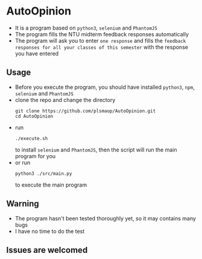 # AutoOpinion
* It is a program based on `python3`, `selenium` and `PhantomJS`
* The program fills the NTU midterm feedback responses automatically
* The program will ask you to enter `one response` and fills the `feedback responses for all your classes of this semester` with the response you have entered
## Usage
* Before you execute the program, you should have installed `python3`, `npm`, `selenium` and `PhantomJS`
* clone the repo and change the directory
  ```
  git clone https://github.com/plsmaop/AutoOpinion.git
  cd AutoOpinion
  ```
* run
  ```
  ./execute.sh
  ```
  to install `selenium` and `PhantomJS`, then the script will run the main program for you
* or run 
  ```
  python3 ./src/main.py
  ```
  to execute the main program
## Warning
* The program hasn't been tested thoroughly yet, so it may contains many bugs
* I have no time to do the test

## Issues are welcomed
